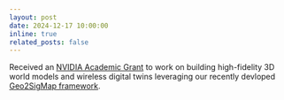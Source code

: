 ```yaml
---
layout: post
date: 2024-12-17 10:00:00
inline: true
related_posts: false
---
```


Received an [NVIDIA Academic Grant](https://www.nvidia.com/en-us/industries/higher-education-research/academic-grant-program/) to work on building high-fidelity 3D world models and wireless digital twins leveraging our recently devloped [Geo2SigMap framework](https://github.com/functions-lab/geo2sigmap).
